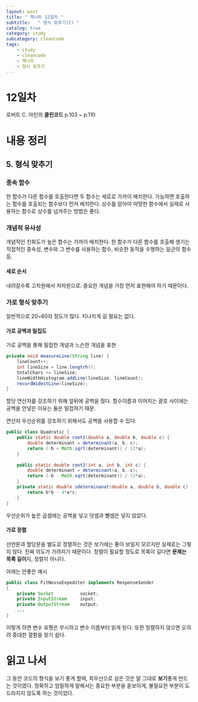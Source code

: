 ```yaml
---
layout: post
title: " 책너두 12일차 "
subtitle:   " 형식 맞추기(2) "
catalog: true
category: study
subcategory: cleancode
tags:
    - study
    - cleancode
    - 책너두
    - 형식 맞추기
---
```


# 12일차

로버트 C. 마틴의 **클린코드** p.103 ~ p.110



# 내용 정리 

## 5. 형식 맞추기

### 종속 함수

한 함수가 다른 함수를 호출한다면 두 함수는 세로로 가까이 배치한다. 가능하면 호출하는 함수를 호출되는 함수보다 먼저 배치한다. 상수를 알아야 마땅한 함수에서 실제로 사용하는 함수로 상수를 넘겨주는 방법은 좋다.

### 개념적 유사성

개념적인 친화도가 높은 함수는 가까이 배치한다. 한 함수가 다른 함수를 호출해 생기는 직접적인 종속성, 변수와 그 변수를 사용하는 함수, 비슷한 동작을 수행하는 일군의 함수 등.

#### 세로 순서

내려갈수록 고차원에서 저차원으로. 중요한 개념을 가장 먼저 표현해야 하기 때문이다.

### 가로 형식 맞추기

일반적으로 20~60자 정도가 많다. 지나치게 길 필요는 없다.

#### 가로 공백과 밀집도

가로 공백을 통해 밀접한 개념과 느슨한 개념을 표현

```java
private void measureLine(String line) {
    lineCount++;
    int lineSize = line.lengtrh();
    totalChars += lineSize;
    lineWidthHistogram.addLine(lineSize, lineCount);
    recordWidestLine(lineSize);
}
```

할당 연산자를 강조하기 위해 앞뒤에 공백을 줬다. 함수이름과 이어지는 괄호 사이에는 공백을 안넣은 이유는 둘은 밀접하기 때문.

연산자 우선순위를 강조하기 위해서도 공백을 사용할 수 있다.

```java
public class Quadratic {
    public static double root1(double a, double b, double c) {
        double determinant = determinant(a, b, c);
        return (-b + Math.sqrt(determinant)) / (2*a);
    }
    
    public static double root2(int a, int b, int c) {
        double determinant = determinant(a, b, c);
        return (-b - Math.sqrt(determinant)) / (2*a);
    }
    private static double sdeterminanat(double a, double b, double c) {
        return b*b - 4*a*c;
    }
}
```

우선순위가 높은 곱셈에는 공백을 넣고 덧셈과 뺄셈은 넣지 않았다.



#### 가로 정렬

선언문과 할당문을 별도로 정렬하는 것은 보기에는 좋아 보일지 모르지만 실제로는 그렇지 않다. 진짜 의도가 가려지기 때문이다. 정렬이 필요할 정도로 목록이 길다면 **문제는 목록 길이**지, 정렬이 아니다.

아래는 안좋은 예시

```java
public class FitNesseExpediter implements ResponseSender
{
    private Socket 			socket;
    private InputStream 	input;
    private OutputStream 	output;
    ...
}
```

이렇게 하면 변수 유형은 무시하고 변수 이름부터 읽게 된다. 또한 정렬하지 않으면 오히려 중대한 결함을 찾기 쉽다.

# 읽고 나서

그 동안 코드의 형식을 보기 좋게 할때, 최우선으로 삼은 것은 말 그대로 **보기**좋게 만드는 것이였다. 정확하고 엄밀하게 말해서는 중요한 부분을 돋보이게, 불필요한 부분이 도드라지지 않도록 하는 것이었다.